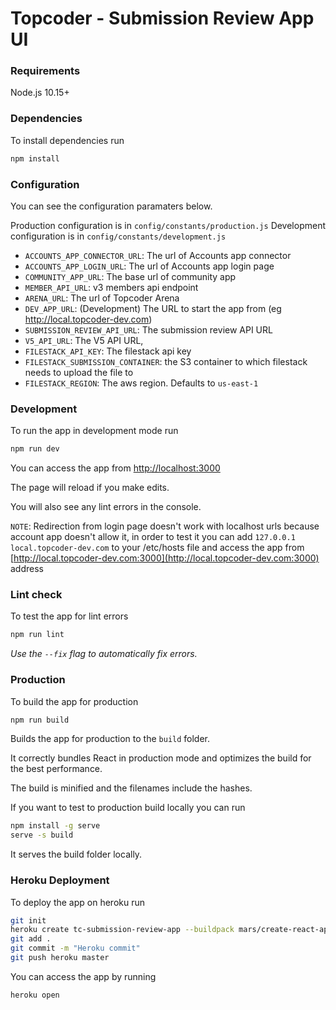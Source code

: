 # Topcoder - Submission Review App UI

### Requirements

Node.js 10.15+

### Dependencies

To install dependencies run
```bash
npm install
```

### Configuration
You can see the configuration paramaters below.

Production configuration is in `config/constants/production.js`
Development configuration is in `config/constants/development.js`

- `ACCOUNTS_APP_CONNECTOR_URL`: The url of Accounts app connector
- `ACCOUNTS_APP_LOGIN_URL`: The url of Accounts app login page
- `COMMUNITY_APP_URL`: The base url of community app
- `MEMBER_API_URL`: v3 members api endpoint
- `ARENA_URL`: The url of Topcoder Arena
- `DEV_APP_URL`: (Development) The URL to start the app from (eg http://local.topcoder-dev.com)
- `SUBMISSION_REVIEW_API_URL`: The submission review API URL
- `V5_API_URL`: The V5 API URL,
- `FILESTACK_API_KEY`: The filestack api key
- `FILESTACK_SUBMISSION_CONTAINER`: the S3 container to which filestack needs to upload the file to
- `FILESTACK_REGION`: The aws region. Defaults to `us-east-1`

### Development

To run the app in development mode run
```bash
npm run dev
```
You can access the app from [http://localhost:3000](http://localhost:3000)

The page will reload if you make edits.

You will also see any lint errors in the console.

`NOTE`: Redirection from login page doesn't work with localhost urls because account app doesn't allow it,
in order to test it you can add `127.0.0.1 	local.topcoder-dev.com` to your /etc/hosts file and access the app from
[http://local.topcoder-dev.com:3000](http://local.topcoder-dev.com:3000) address

### Lint check

To test the app for lint errors

```bash
npm run lint
```

*Use the `--fix` flag to automatically fix errors.*

### Production

To build the app for production

```bash
npm run build
```

Builds the app for production to the `build` folder.

It correctly bundles React in production mode and optimizes the build for the best performance.

The build is minified and the filenames include the hashes.

If you want to test to production build locally you can run

```bash
npm install -g serve
serve -s build
```

It serves the build folder locally.

### Heroku Deployment

To deploy the app on heroku run

```bash
git init
heroku create tc-submission-review-app --buildpack mars/create-react-app
git add .
git commit -m "Heroku commit"
git push heroku master
```

You can access the app by running
```bash
heroku open
```
